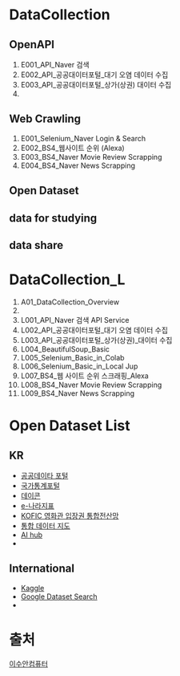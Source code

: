 # DataCollection

## OpenAPI
1. E001_API_Naver 검색 
2. E002_API_공공대이터포털_대기 오염 데이터 수집
3. E003_API_공공대이터포털_상가(상권) 대이터 수집
4. 

## Web Crawling
1. E001_Selenium_Naver Login & Search
2. E002_BS4_웹사이트 순위 (Alexa)
3. E003_BS4_Naver Movie Review Scrapping
4. E004_BS4_Naver News Scrapping


## Open Dataset

## data for studying

## data share








# DataCollection_L
1. A01_DataCollection_Overview
2. 
3. L001_API_Naver 검색 API Service
4. L002_API_공공대이터포털_대기 오염 데이터 수집
5. L003_API_공공대이터포털_상가(상권)_대이터 수집
6. L004_BeautifulSoup_Basic
7. L005_Selenium_Basic_in_Colab
8. L006_Selenium_Basic_in_Local Jup
9. L007_BS4_웹 사이트 순위 스크래핑_Alexa
10. L008_BS4_Naver Movie Review Scrapping
11. L009_BS4_Naver News Scrapping







# Open Dataset List

## KR
* [공공데이타 포털](https://www.data.go.kr/)
* [국가통계포털](https://kosis.kr/index/index.do)
* [데이콘](https://dacon.io/)
* [e-나라지표](https://www.index.go.kr/main.do?cate=1)
* [KOFIC 영화관 입장권 통합전산망](https://www.kobis.or.kr/kobis/business/stat/them/findYearlyTotalList.do)
* [통합 데이터 지도](https://www.bigdata-map.kr/)
* [AI hub](https://aihub.or.kr/)
* 

## International
* [Kaggle](https://www.kaggle.com/)
* [Google Dataset Search](https://datasetsearch.research.google.com/)
* 




# 출처

[이수안컴퓨터](https://www.youtube.com/playlist?list=PL7ZVZgsnLwEFbtQ9LkKkzTBRDkEz3YHsQ)
